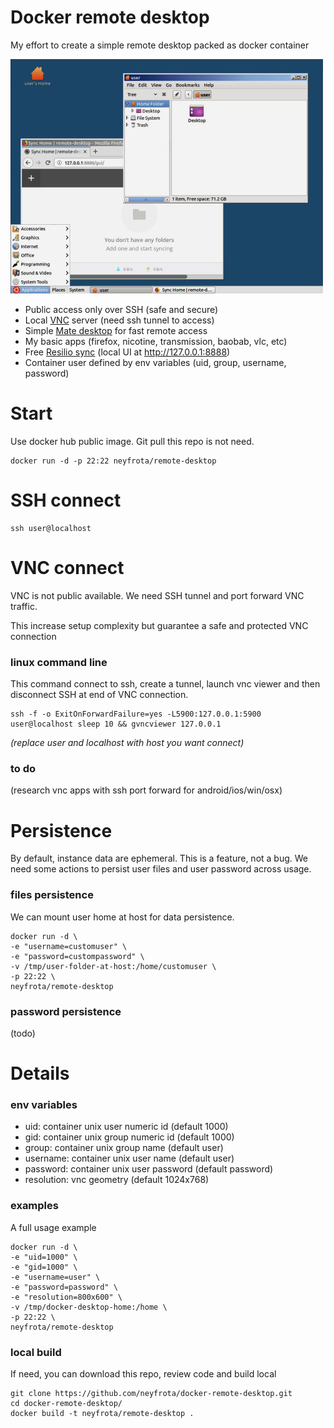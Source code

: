 # Docker remote desktop

My effort to create a simple remote desktop packed as docker container

![Screenshot](screenshot.jpg "Screenshot")

* Public access only over SSH (safe and secure)
* Local [VNC](https://en.wikipedia.org/wiki/Virtual_Network_Computing) server (need ssh tunnel to access)
* Simple [Mate desktop](https://mate-desktop.org/) for fast remote access
* My basic apps (firefox, nicotine, transmission, baobab, vlc, etc)
* Free [Resilio sync](https://www.resilio.com/individuals/) (local UI at http://127.0.0.1:8888)
* Container user defined by env variables (uid, group, username, password)

# Start

Use docker hub public image. Git pull this repo is not need.  
```
docker run -d -p 22:22 neyfrota/remote-desktop
```

# SSH connect

```
ssh user@localhost
```

# VNC connect

VNC is not public available. We need SSH tunnel and port forward VNC traffic.

This increase setup complexity but guarantee a safe and protected VNC connection

### linux command line

This command connect to ssh, create a tunnel, launch vnc viewer and then disconnect SSH at end of VNC connection.

```
ssh -f -o ExitOnForwardFailure=yes -L5900:127.0.0.1:5900 user@localhost sleep 10 && gvncviewer 127.0.0.1
```
_(replace user and localhost with host you want connect)_

### to do

(research vnc apps with ssh port forward for android/ios/win/osx)

# Persistence

By default, instance data are ephemeral. 
This is a feature, not a bug.
We need some actions to persist user files and user password across usage.

### files persistence 

We can mount user home at host for data persistence.
```
docker run -d \
-e "username=customuser" \
-e "password=custompassword" \
-v /tmp/user-folder-at-host:/home/customuser \
-p 22:22 \
neyfrota/remote-desktop
```

### password persistence 

(todo)

# Details

### env variables

* uid: container unix user numeric id (default 1000)
* gid: container unix group numeric id (default 1000)
* group: container unix group name (default user)
* username: container unix user name (default user)
* password: container unix user password (default password)
* resolution: vnc geometry (default 1024x768)

### examples

A full usage example
```
docker run -d \
-e "uid=1000" \
-e "gid=1000" \
-e "username=user" \
-e "password=password" \
-e "resolution=800x600" \
-v /tmp/docker-desktop-home:/home \
-p 22:22 \
neyfrota/remote-desktop
```

### local build

If need, you can download this repo, review code and build local

```
git clone https://github.com/neyfrota/docker-remote-desktop.git
cd docker-remote-desktop/
docker build -t neyfrota/remote-desktop .
```
